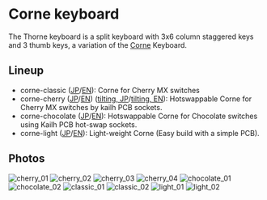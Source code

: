 # Corne keyboard

The Thorne keyboard is a split keyboard with 3x6 column staggered keys 
and 3 thumb keys, a variation of the [Corne](https://github.com/foostan/crkbd) Keyboard.

## Lineup

- corne-classic
  ([JP](corne-classic/doc/buildguide_jp.md)/[EN](corne-classic/doc/buildguide_en.md)):
  Corne for Cherry MX switches
- corne-cherry
  ([JP](corne-cherry/doc/buildguide_jp.md)/[EN](corne-cherry/doc/buildguide_en.md))
  ([tilting, JP](corne-cherry/doc/v2/buildguide_tilting_tenting_plate_jp.md)/[tilting, EN](corne-cherry/doc/v2/buildguide_tilting_tenting_plate_en.md)):
  Hotswappable Corne for Cherry MX switches by kailh PCB sockets.
- corne-chocolate
  ([JP](corne-chocolate/doc/buildguide_jp.md)/[EN](corne-chocolate/doc/buildguide_en.md)):
  Hotswappable Corne for Chocolate switches using Kailh PCB hot-swap sockets.
- corne-light
  ([JP](corne-light/doc/buildguide_jp.md)/[EN](corne-light/doc/buildguide_en.md)):
  Light-weight Corne (Easy build with a simple PCB).

## Photos

![cherry_01](https://user-images.githubusercontent.com/736191/47172655-0d0e9b80-d347-11e8-8a11-ccce9bf8d2b4.JPG)
![cherry_02](https://user-images.githubusercontent.com/736191/47172658-0da73200-d347-11e8-8ab5-6267faf3e447.JPG)
![cherry_03](https://user-images.githubusercontent.com/736191/47172661-0da73200-d347-11e8-95a5-4e978fbb70bb.JPG)
![cherry_04](https://user-images.githubusercontent.com/736191/47172662-0da73200-d347-11e8-8510-139a9ed94d9a.JPG)
![chocolate_01](https://user-images.githubusercontent.com/736191/49698496-0c3c0c80-fc08-11e8-87bc-4fd2aa7f3f78.jpg)
![chocolate_02](https://user-images.githubusercontent.com/736191/49698493-06462b80-fc08-11e8-95fd-8d18763b38ff.jpg)
![classic_01](https://user-images.githubusercontent.com/736191/43596530-8330e31e-96ba-11e8-8aee-4956470d2c3b.png)
![classic_02](https://user-images.githubusercontent.com/736191/43596538-8ab6be6a-96ba-11e8-90c5-13edd2eb7fb4.png)
![light_01](https://user-images.githubusercontent.com/736191/69654854-d615c800-10b8-11ea-8903-ebf019d7b125.png)
![light_02](https://user-images.githubusercontent.com/736191/69654882-df069980-10b8-11ea-8efe-069b68db3bc0.png)
